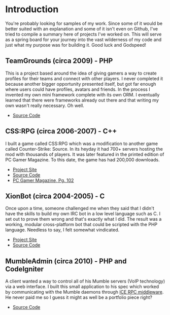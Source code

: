 # Introduction
You're probably looking for samples of my work. Since some of it would be better suited with an explanation and some of it isn't even on Github, I've tried to compile a summary here of projects I've worked on. This will serve as a spring board for your journey into the vast wilderness of my code and just what my purpose was for building it. Good luck and Godspeed!

## TeamGrounds (circa 2009) - PHP
This is a project based around the idea of giving gamers a way to create profiles for their teams and connect with other players. I never completed it because another bigger opportunity presented itself, but got far enough where users could have profiles, avatars and friends. In the process I invented my own mini framework complete with its own ORM. I eventually learned that there were frameworks already out there and that writing my own wasn't really necessary. Oh well.

* [Source Code](/jameslk/portfolio/tree/master/projects_without_a_home/TeamGrounds)

## CSS:RPG (circa 2006-2007) - C++
I built a game called CSS:RPG which was a modification to another game called Counter-Strike: Source. In its heyday it had 700+ servers hosting the mod with thousands of players. It was later featured in the printed edition of PC Gamer Magazine. To this date, the game has had 200,000 downloads.

* [Project Site](http://sourceforge.net/projects/cssrpg/)
* [Source Code](http://cssrpg.cvs.sourceforge.net/viewvc/cssrpg/plugin_cssrpg/)
* [PC Gamer Magazine, Pg. 102](http://jameskoshigoe.com/stuff/cssrpg-pcgamer.jpg)

## XionBot (circa 2004-2005) - C
Once upon a time, someone challenged me when they said that I didn't have the skills to build my own IRC bot in a low
level language such as C. I set out to prove them wrong and that's exactly what I did. The result was a working, modular
cross-platform bot that could be scripted with the PHP language. Needless to say, I felt somewhat vindicated.

* [Project Site](http://sourceforge.net/projects/xionbot/)
* [Source Code](http://xionbot.cvs.sourceforge.net/viewvc/xionbot/phpbot/)

## MumbleAdmin (circa 2010) - PHP and CodeIgniter
A client wanted a way to control all of his Mumble servers (VoIP technology) via a web interface. I built this small application to his spec which worked by communicating with the Mumble daemons through [ICE RPC middleware](http://en.wikipedia.org/wiki/Internet_Communications_Engine). He never paid me so I guess it might as well be a portfolio piece right?

* [Source Code](/jameslk/portfolio/tree/master/projects_without_a_home/MumbleAdmin)
